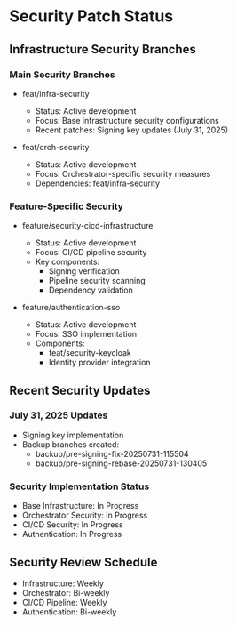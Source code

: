 # Security Patch Status

## Infrastructure Security Branches

### Main Security Branches

- feat/infra-security
  - Status: Active development
  - Focus: Base infrastructure security configurations
  - Recent patches: Signing key updates (July 31, 2025)

- feat/orch-security
  - Status: Active development
  - Focus: Orchestrator-specific security measures
  - Dependencies: feat/infra-security

### Feature-Specific Security

- feature/security-cicd-infrastructure
  - Status: Active development
  - Focus: CI/CD pipeline security
  - Key components:
    - Signing verification
    - Pipeline security scanning
    - Dependency validation

- feature/authentication-sso
  - Status: Active development
  - Focus: SSO implementation
  - Components:
    - feat/security-keycloak
    - Identity provider integration

## Recent Security Updates

### July 31, 2025 Updates

- Signing key implementation
- Backup branches created:
  - backup/pre-signing-fix-20250731-115504
  - backup/pre-signing-rebase-20250731-130405

### Security Implementation Status

- Base Infrastructure: In Progress
- Orchestrator Security: In Progress
- CI/CD Security: In Progress
- Authentication: In Progress

## Security Review Schedule

- Infrastructure: Weekly
- Orchestrator: Bi-weekly
- CI/CD Pipeline: Weekly
- Authentication: Bi-weekly
